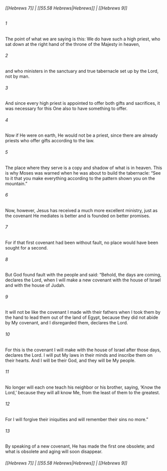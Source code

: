 
###### [[Hebrews 7]] | [[55.58 Hebrews|Hebrews]] | [[Hebrews 9]]

###### 1
The point of what we are saying is this: We do have such a high priest, who sat down at the right hand of the throne of the Majesty in heaven,
###### 2
and who ministers in the sanctuary and true tabernacle set up by the Lord, not by man.
###### 3
And since every high priest is appointed to offer both gifts and sacrifices, it was necessary for this One also to have something to offer.
###### 4
Now if He were on earth, He would not be a priest, since there are already priests who offer gifts according to the law.
###### 5
The place where they serve is a copy and shadow of what is in heaven. This is why Moses was warned when he was about to build the tabernacle: “See to it that you make everything according to the pattern shown you on the mountain.”
###### 6
Now, however, Jesus has received a much more excellent ministry, just as the covenant He mediates is better and is founded on better promises.
###### 7
For if that first covenant had been without fault, no place would have been sought for a second.
###### 8
But God found fault with the people and said: “Behold, the days are coming, declares the Lord, when I will make a new covenant with the house of Israel and with the house of Judah.
###### 9
It will not be like the covenant I made with their fathers when I took them by the hand to lead them out of the land of Egypt, because they did not abide by My covenant, and I disregarded them, declares the Lord.
###### 10
For this is the covenant I will make with the house of Israel after those days, declares the Lord. I will put My laws in their minds and inscribe them on their hearts. And I will be their God, and they will be My people.
###### 11
No longer will each one teach his neighbor or his brother, saying, ‘Know the Lord,’ because they will all know Me, from the least of them to the greatest.
###### 12
For I will forgive their iniquities and will remember their sins no more.”
###### 13
By speaking of a new covenant, He has made the first one obsolete; and what is obsolete and aging will soon disappear.

###### [[Hebrews 7]] | [[55.58 Hebrews|Hebrews]] | [[Hebrews 9]]
